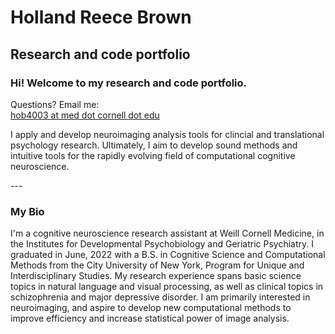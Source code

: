 # Holland Reece Brown
## Research and code portfolio

### Hi! Welcome to my research and code portfolio.

Questions? Email me:<br>
[hob4003 at med dot cornell dot edu](mailto:hob4003@med.cornell.edu)

<p>I apply and develop neuroimaging analysis tools for clincial and translational psychology research. Ultimately, I aim to develop sound methods and intuitive tools for the rapidly evolving field of computational cognitive neuroscience.<p>

---<br>
### My Bio

<p>I'm a cognitive neuroscience research assistant at Weill Cornell Medicine, in the Institutes for Developmental Psychobiology and Geriatric Psychiatry. I graduated in June, 2022 with a B.S. in Cognitive Science and Computational Methods from the City University of New York, Program for Unique and Interdisciplinary Studies. My research experience spans basic science topics in natural language and visual processing, as well as clinical topics in schizophrenia and major depressive disorder. I am primarily interested in neuroimaging, and aspire to develop new computational methods to improve efficiency and increase statistical power of image analysis.<p>




